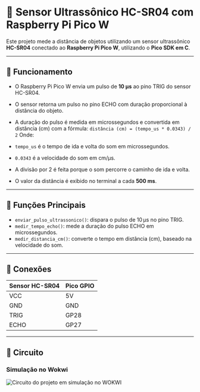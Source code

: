 # 📡 Sensor Ultrassônico HC-SR04 com Raspberry Pi Pico W

Este projeto mede a distância de objetos utilizando um sensor ultrassônico **HC-SR04** conectado ao **Raspberry Pi Pico W**, utilizando o **Pico SDK em C**.

---

## 🧠 Funcionamento

- O Raspberry Pi Pico W envia um pulso de **10 µs** ao pino TRIG do sensor HC-SR04.  
- O sensor retorna um pulso no pino ECHO com duração proporcional à distância do objeto.  
- A duração do pulso é medida em microssegundos e convertida em distância (cm) com a fórmula:
  ```distância (cm) = (tempo_us * 0.0343) / 2```
Onde:
- `tempo_us` é o tempo de ida e volta do som em microssegundos.  
- `0.0343` é a velocidade do som em cm/µs.  
- A divisão por 2 é feita porque o som percorre o caminho de ida e volta.

- O valor da distância é exibido no terminal a cada **500 ms**.

---

## 🧩 Funções Principais

- `enviar_pulso_ultrassonico()`: dispara o pulso de 10 µs no pino TRIG.  
- `medir_tempo_echo()`: mede a duração do pulso ECHO em microssegundos.  
- `medir_distancia_cm()`: converte o tempo em distância (cm), baseado na velocidade do som.

---

## 🔌 Conexões

| Sensor HC-SR04 | Pico GPIO |
|----------------|-----------|
| VCC            | 5V        |
| GND            | GND       |
| TRIG           | GP28      |
| ECHO           | GP27      |

---

## 🔧 Circuito

### Simulação no Wokwi

![Circuito do projeto em simulação no WOKWI](Simulacao.png)
